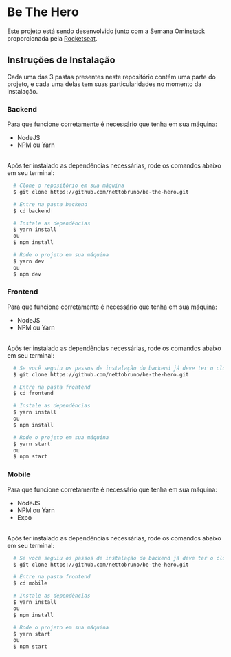 # Be The Hero
Este projeto está sendo desenvolvido junto com a Semana Ominstack proporcionada pela [Rocketseat](https://rocketseat.com.br/).

## Instruções de Instalação
Cada uma das 3 pastas presentes neste repositório contém uma parte do projeto, e cada uma delas tem suas particularidades no momento da instalação.

### Backend
Para que funcione corretamente é necessário que tenha em sua máquina:
- NodeJS
- NPM ou Yarn
<br>
Após ter instalado as dependências necessárias, rode os comandos abaixo em seu terminal:

```bash
  # Clone o repositório em sua máquina
  $ git clone https://github.com/nettobruno/be-the-hero.git

  # Entre na pasta backend
  $ cd backend

  # Instale as dependências
  $ yarn install 
  ou 
  $ npm install

  # Rode o projeto em sua máquina
  $ yarn dev
  ou
  $ npm dev
```

### Frontend
Para que funcione corretamente é necessário que tenha em sua máquina:
- NodeJS
- NPM ou Yarn
<br>
Após ter instalado as dependências necessárias, rode os comandos abaixo em seu terminal:

```bash
  # Se você seguiu os passos de instalação do backend já deve ter o clone do projeto, caso contrário execute o seguinte comando:
  $ git clone https://github.com/nettobruno/be-the-hero.git

  # Entre na pasta frontend
  $ cd frontend

  # Instale as dependências
  $ yarn install 
  ou 
  $ npm install

  # Rode o projeto em sua máquina
  $ yarn start
  ou
  $ npm start
```

### Mobile
Para que funcione corretamente é necessário que tenha em sua máquina:
- NodeJS
- NPM ou Yarn
- Expo
<br>
Após ter instalado as dependências necessárias, rode os comandos abaixo em seu terminal:

```bash
  # Se você seguiu os passos de instalação do backend já deve ter o clone do projeto, caso contrário execute o seguinte comando:
  $ git clone https://github.com/nettobruno/be-the-hero.git

  # Entre na pasta frontend
  $ cd mobile

  # Instale as dependências
  $ yarn install 
  ou 
  $ npm install

  # Rode o projeto em sua máquina
  $ yarn start
  ou
  $ npm start
```